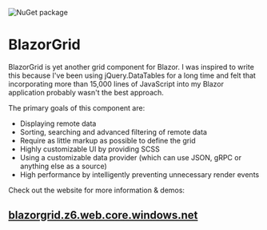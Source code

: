 ![NuGet package](https://img.shields.io/nuget/vpre/Akinzekeel.BlazorGrid)

# BlazorGrid
BlazorGrid is yet another grid component for Blazor. I was inspired to write this because I've been using jQuery.DataTables for a long time and felt that incorporating more than 15,000 lines of JavaScript into my Blazor application probably wasn't the best approach. 

The primary goals of this component are:
- Displaying remote data
- Sorting, searching and advanced filtering of remote data
- Require as little markup as possible to define the grid
- Highly customizable UI by providing SCSS
- Using a customizable data provider (which can use JSON, gRPC or anything else as a source)
- High performance by intelligently preventing unnecessary render events

Check out the website for more information & demos:
## [blazorgrid.z6.web.core.windows.net](https://blazorgrid.z6.web.core.windows.net/)